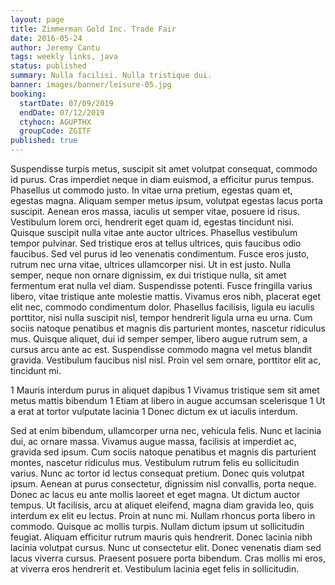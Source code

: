 ```yaml
---
layout: page
title: Zimmerman Gold Inc. Trade Fair
date: 2016-05-24
author: Jeremy Cantu
tags: weekly links, java
status: published
summary: Nulla facilisi. Nulla tristique dui.
banner: images/banner/leisure-05.jpg
booking:
  startDate: 07/09/2019
  endDate: 07/12/2019
  ctyhocn: AGUPTHX
  groupCode: ZGITF
published: true
---
```

Suspendisse turpis metus, suscipit sit amet volutpat consequat, commodo id purus. Cras imperdiet neque in diam euismod, a efficitur purus tempus. Phasellus ut commodo justo. In vitae urna pretium, egestas quam et, egestas magna. Aliquam semper metus ipsum, volutpat egestas lacus porta suscipit. Aenean eros massa, iaculis ut semper vitae, posuere id risus. Vestibulum lorem orci, hendrerit eget quam id, egestas tincidunt nisi.
Quisque suscipit nulla vitae ante auctor ultrices. Phasellus vestibulum tempor pulvinar. Sed tristique eros at tellus ultrices, quis faucibus odio faucibus. Sed vel purus id leo venenatis condimentum. Fusce eros justo, rutrum nec urna vitae, ultrices ullamcorper nisi. Ut in est justo. Nulla semper, neque non ornare dignissim, ex dui tristique nulla, sit amet fermentum erat nulla vel diam. Suspendisse potenti. Fusce fringilla varius libero, vitae tristique ante molestie mattis. Vivamus eros nibh, placerat eget elit nec, commodo condimentum dolor. Phasellus facilisis, ligula eu iaculis porttitor, nisi nulla suscipit nisl, tempor hendrerit ligula urna eu urna. Cum sociis natoque penatibus et magnis dis parturient montes, nascetur ridiculus mus. Quisque aliquet, dui id semper semper, libero augue rutrum sem, a cursus arcu ante ac est. Suspendisse commodo magna vel metus blandit gravida. Vestibulum faucibus nisl nisl. Proin vel sem ornare, porttitor elit ac, tincidunt mi.

1 Mauris interdum purus in aliquet dapibus
1 Vivamus tristique sem sit amet metus mattis bibendum
1 Etiam at libero in augue accumsan scelerisque
1 Ut a erat at tortor vulputate lacinia
1 Donec dictum ex ut iaculis interdum.

Sed at enim bibendum, ullamcorper urna nec, vehicula felis. Nunc et lacinia dui, ac ornare massa. Vivamus augue massa, facilisis at imperdiet ac, gravida sed ipsum. Cum sociis natoque penatibus et magnis dis parturient montes, nascetur ridiculus mus. Vestibulum rutrum felis eu sollicitudin varius. Nunc ac tortor id lectus consequat pretium. Donec quis volutpat ipsum. Aenean at purus consectetur, dignissim nisl convallis, porta neque. Donec ac lacus eu ante mollis laoreet et eget magna.
Ut dictum auctor tempus. Ut facilisis, arcu at aliquet eleifend, magna diam gravida leo, quis interdum ex elit eu lectus. Proin at nunc mi. Nullam rhoncus porta libero in commodo. Quisque ac mollis turpis. Nullam dictum ipsum ut sollicitudin feugiat. Aliquam efficitur rutrum mauris quis hendrerit. Donec lacinia nibh lacinia volutpat cursus. Nunc ut consectetur elit. Donec venenatis diam sed lacus viverra cursus. Praesent posuere porta bibendum. Cras mollis mi eros, at viverra eros hendrerit et. Vestibulum lacinia eget felis in sollicitudin.
